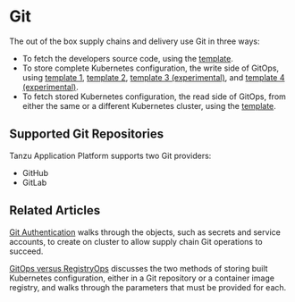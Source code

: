 # Git

The out of the box supply chains and delivery use Git in three ways:

- To fetch the developers source code, using the [template](ootb-template-reference.hbs.md#source-template).
- To store complete Kubernetes configuration, the write side of GitOps, using 
  [template 1](ootb-template-reference.hbs.md#config-writer-template), [template 2](ootb-template-reference.hbs.md#config-writer-and-pull-requester-template), [template 3 (experimental)](ootb-template-reference.hbs.md#package-config-writer-template-experimental), and [template 4 (experimental)](ootb-template-reference.hbs.md#package-config-writer-and-pull-requester-template-experimental).
- To fetch stored Kubernetes configuration, the read side of GitOps,
  from either the same or a different Kubernetes cluster, using the
  [template](ootb-template-reference.hbs.md#delivery-source-template).

## Supported Git Repositories

Tanzu Application Platform supports two Git providers:

- GitHub
- GitLab

## Related Articles

[Git Authentication](git-auth.hbs.md) walks through the objects, such as secrets and service accounts,
to create on cluster to allow supply chain Git operations to succeed.

[GitOps versus RegistryOps](gitops-vs-regops.hbs.md) discusses the two methods
of storing built Kubernetes configuration, either in a Git repository or a
container image registry, and walks through the parameters that must be provided
for each.
